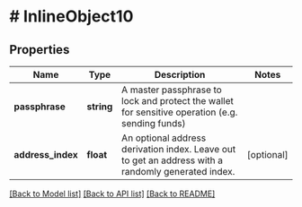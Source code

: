 # # InlineObject10

## Properties

Name | Type | Description | Notes
------------ | ------------- | ------------- | -------------
**passphrase** | **string** | A master passphrase to lock and protect the wallet for sensitive operation (e.g. sending funds) | 
**address_index** | **float** | An optional address derivation index. Leave out to get an address with a randomly generated index. | [optional] 

[[Back to Model list]](../../README.md#documentation-for-models) [[Back to API list]](../../README.md#documentation-for-api-endpoints) [[Back to README]](../../README.md)



